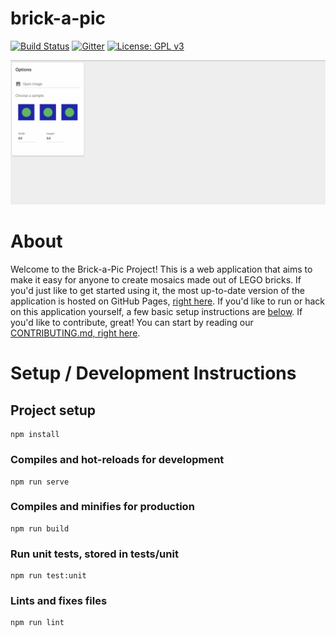 # brick-a-pic
[![Build Status](https://travis-ci.com/brick-a-pic/brick-a-pic.svg?branch=master)](https://travis-ci.com/brick-a-pic/brick-a-pic)
[![Gitter](https://badges.gitter.im/brick-a-pic-talk/community.svg)](https://gitter.im/brick-a-pic-talk/community?utm_source=badge&utm_medium=badge&utm_campaign=pr-badge)
[![License: GPL v3](https://img.shields.io/badge/License-GPLv3-blue.svg)](https://www.gnu.org/licenses/gpl-3.0)

![](src/assets/brickapic.gif)

# About
Welcome to the Brick-a-Pic Project! This is a web application that aims to make it easy for anyone to create mosaics made out of LEGO bricks. If you'd just like to get started using it, the most up-to-date version of the application is hosted on GitHub Pages, [right here](https://brick-a-pic.github.io/brick-a-pic). If you'd like to run or hack on this application yourself, a few basic setup instructions are [below](#setup-development-instructions). If you'd like to contribute, great! You can start by reading our [CONTRIBUTING.md, right here](CONTRIBUTING.md).


# Setup / Development Instructions
## Project setup
```
npm install
```

### Compiles and hot-reloads for development
```
npm run serve
```

### Compiles and minifies for production
```
npm run build
```

### Run unit tests, stored in tests/unit
```
npm run test:unit
```

### Lints and fixes files
```
npm run lint
```